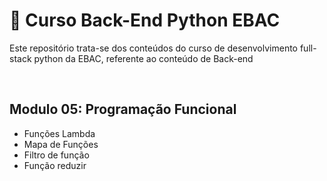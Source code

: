# 📝 Curso Back-End Python EBAC
Este repositório trata-se dos conteúdos do curso de desenvolvimento full-stack python da EBAC, referente ao conteúdo de Back-end

<br>

## Modulo 05: Programação Funcional
- Funções Lambda
- Mapa de Funções
- Filtro de função
- Função reduzir
